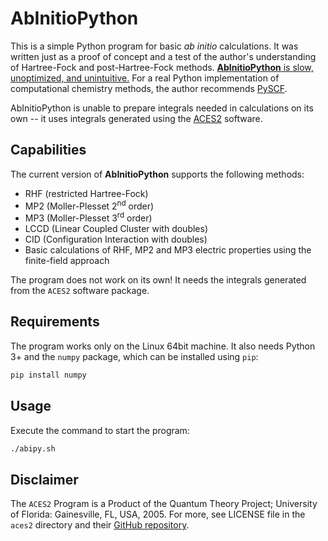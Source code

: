 # AbInitioPython
This is a simple Python program for basic *ab initio* calculations. It was written just as a proof of concept and a test of the author's understanding of Hartree-Fock and post-Hartree-Fock methods. <ins>**AbInitioPython** is slow, unoptimized, and unintuitive.</ins> For a real Python implementation of computational chemistry methods, the author recommends [PySCF](https://github.com/pyscf/pyscf).

AbInitioPython is unable to prepare integrals needed in calculations on its own -- it uses integrals generated using the [ACES2](https://github.com/ajithperera/ACES-II) software.

## Capabilities

The current version of **AbInitioPython** supports the following methods:
* RHF (restricted Hartree-Fock)
* MP2 (Moller-Plesset 2<sup>nd</sup> order)
* MP3 (Moller-Plesset 3<sup>rd</sup> order)
* LCCD (Linear Coupled Cluster with doubles)
* CID (Configuration Interaction with doubles)
* Basic calculations of RHF, MP2 and MP3 electric properties using the finite-field approach

The program does not work on its own! It needs the integrals generated from the `ACES2` software package.

## Requirements

The program works only on the Linux 64bit machine. It also needs Python 3+ and the `numpy` package, which can be installed using `pip`:

```sh
pip install numpy
```

## Usage

Execute the command to start the program:
```sh
./abipy.sh
```

## Disclaimer

The `ACES2` Program is a Product of the Quantum Theory Project; University of Florida: Gainesville, FL, USA, 2005. For more, see LICENSE file in the `aces2` directory and their [GitHub repository](https://github.com/ajithperera/ACES-II).
